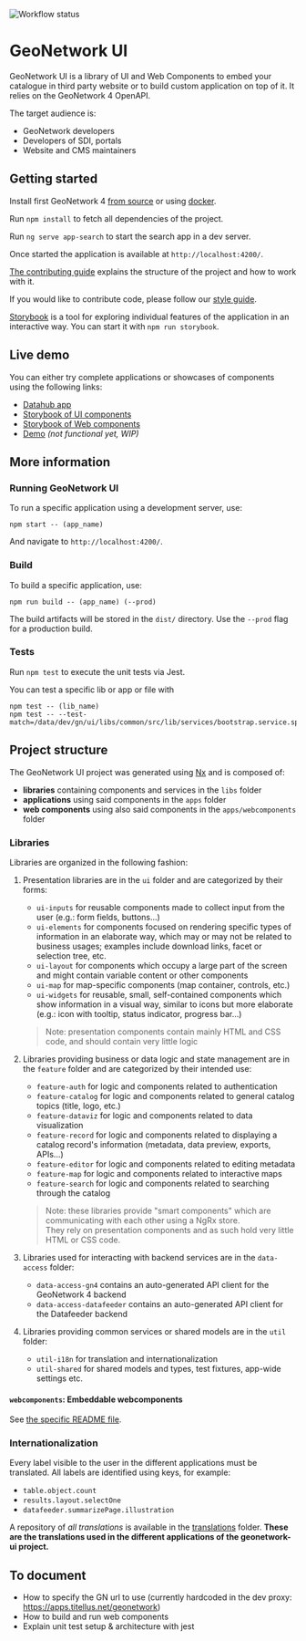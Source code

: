 ![Workflow status](https://github.com/geonetwork/geonetwork-ui/workflows/Build/badge.svg?branch=master)

# GeoNetwork UI

GeoNetwork UI is a library of UI and Web Components to embed your catalogue in third party website or to build custom application on top of it. It relies on the GeoNetwork 4 OpenAPI.

The target audience is:

- GeoNetwork developers
- Developers of SDI, portals
- Website and CMS maintainers

## Getting started

Install first GeoNetwork 4 [from source](https://geonetwork-opensource.org/manuals/4.0.x/eng/users/install-guide/installing-from-source-code.html#building-running)
or using [docker](https://github.com/geonetwork/docker-geonetwork/tree/master/4.0.1).

Run `npm install` to fetch all dependencies of the project.

Run `ng serve app-search` to start the search app in a dev server.

Once started the application is available at `http://localhost:4200/`.

[The contributing guide](CONTRIBUTING.md) explains the structure of the project and how to work with it.

If you would like to contribute code, please follow our [style guide](STYLEGUIDE.md).

[Storybook](https://storybook.js.org) is a tool for exploring individual features of the application in an interactive way.
You can start it with `npm run storybook`.

## Live demo

You can either try complete applications or showcases of components using the following links:

- [Datahub app](https://geonetwork.github.io/geonetwork-ui/master/apps/datahub/)
- [Storybook of UI components](https://geonetwork.github.io/geonetwork-ui/master/storybook/demo/)
- [Storybook of Web components](https://geonetwork.github.io/geonetwork-ui/master/storybook-wc/)
- [Demo](https://geonetwork.github.io/geonetwork-ui/master/demo/) _(not functional yet, WIP)_

## More information

### Running GeoNetwork UI

To run a specific application using a development server, use:

```shell script
npm start -- (app_name)
```

And navigate to `http://localhost:4200/`.

### Build

To build a specific application, use:

```shell script
npm run build -- (app_name) (--prod)
```

The build artifacts will be stored in the `dist/` directory. Use the `--prod` flag for a production build.

### Tests

Run `npm test` to execute the unit tests via Jest.

You can test a specific lib or app or file with

```shell script
npm test -- (lib_name)
npm test -- --test-match=/data/dev/gn/ui/libs/common/src/lib/services/bootstrap.service.spec.ts
```

## Project structure

The GeoNetwork UI project was generated using [Nx](https://nx.dev) and is composed of:

- **libraries** containing components and services in the `libs` folder
- **applications** using said components in the `apps` folder
- **web components** using also said components in the `apps/webcomponents` folder

### Libraries

Libraries are organized in the following fashion:

1. Presentation libraries are in the `ui` folder and are categorized by their forms:

   - `ui-inputs` for reusable components made to collect input from the user (e.g.: form fields, buttons...)
   - `ui-elements` for components focused on rendering specific types of information in an elaborate way, which may or may not be related to business usages;
     examples include download links, facet or selection tree, etc.
   - `ui-layout` for components which occupy a large part of the screen and might contain variable content or other components
   - `ui-map` for map-specific components (map container, controls, etc.)
   - `ui-widgets` for reusable, small, self-contained components which show information in a visual way, similar to icons but more elaborate (e.g.: icon with tooltip, status indicator, progress bar...)

   > Note: presentation components contain mainly HTML and CSS code, and should contain very little logic

2. Libraries providing business or data logic and state management are in the `feature` folder and are categorized by their intended use:

   - `feature-auth` for logic and components related to authentication
   - `feature-catalog` for logic and components related to general catalog topics (title, logo, etc.)
   - `feature-dataviz` for logic and components related to data visualization
   - `feature-record` for logic and components related to displaying a catalog record's information (metadata, data preview, exports, APIs...)
   - `feature-editor` for logic and components related to editing metadata
   - `feature-map` for logic and components related to interactive maps
   - `feature-search` for logic and components related to searching through the catalog

   > Note: these libraries provide "smart components" which are communicating with each other using a NgRx store.  
   > They rely on presentation components and as such hold very little HTML or CSS code.

3. Libraries used for interacting with backend services are in the `data-access` folder:

   - `data-access-gn4` contains an auto-generated API client for the GeoNetwork 4 backend
   - `data-access-datafeeder` contains an auto-generated API client for the Datafeeder backend

4. Libraries providing common services or shared models are in the `util` folder:
   - `util-i18n` for translation and internationalization
   - `util-shared` for shared models and types, test fixtures, app-wide settings etc.

#### `webcomponents`: Embeddable webcomponents

See [the specific README file](apps/webcomponents).

### Internationalization

Every label visible to the user in the different applications must be translated. All labels are identified using keys, for example:

- `table.object.count`
- `results.layout.selectOne`
- `datafeeder.summarizePage.illustration`

A repository of _all translations_ is available in the [translations](/translations) folder. **These are the
translations used in the different applications of the geonetwork-ui project.**

## To document

- How to specify the GN url to use (currently hardcoded in the dev proxy: https://apps.titellus.net/geonetwork)
- How to build and run web components
- Explain unit test setup & architecture with jest
